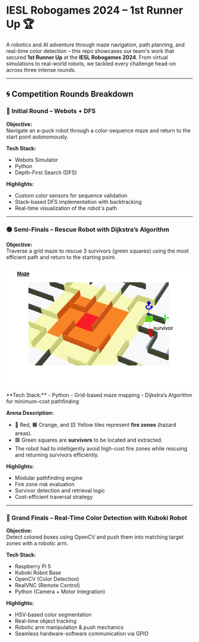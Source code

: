 
#  IESL Robogames 2024 – 1st Runner Up 🏆

A robotics and AI adventure through maze navigation, path planning, and real-time color detection – this repo showcases our team's work that secured **1st Runner Up** at the **IESL Robogames 2024**. From virtual simulations to real-world robots, we tackled every challenge head-on across three intense rounds.

---

## 🌀 Competition Rounds Breakdown

### 🔵 Initial Round – Webots + DFS

**Objective:**  
Navigate an e-puck robot through a color-sequence maze and return to the start point autonomously.

**Tech Stack:**  
- Webots Simulator  
- Python  
- Depth-First Search (DFS)

**Highlights:**  
- Custom color sensors for sequence validation  
- Stack-based DFS implementation with backtracking  
- Real-time visualization of the robot's path

---

### 🟢 Semi-Finals – Rescue Robot with Dijkstra’s Algorithm

**Objective:**  
Traverse a grid maze to rescue 3 survivors (green squares) using the most efficient path and return to the starting point.
<p align="center">
  <img src="Assets/FireZone.jpg" alt="IESL Robogames 2024" width="500"/>
</p>
**Tech Stack:**  
- Python  
- Grid-based maze mapping  
- Dijkstra’s Algorithm for minimum-cost pathfinding


**Arena Description:**  
- 🔴 Red, 🟧 Orange, and 🟨 Yellow tiles represent **fire zones** (hazard areas).
- 🟩 Green squares are **survivors** to be located and extracted.
- The robot had to intelligently avoid high-cost fire zones while rescuing and returning survivors efficiently.

**Highlights:**  
- Modular pathfinding engine  
- Fire zone risk evaluation  
- Survivor detection and retrieval logic  
- Cost-efficient traversal strategy

---

### 🔴 Grand Finals – Real-Time Color Detection with Kuboki Robot

**Objective:**  
Detect colored boxes using OpenCV and push them into matching target zones with a robotic arm.

**Tech Stack:**  
- Raspberry Pi 5  
- Kuboki Robot Base  
- OpenCV (Color Detection)  
- RealVNC (Remote Control)  
- Python (Camera + Motor Integration)

**Highlights:**  
- HSV-based color segmentation  
- Real-time object tracking  
- Robotic arm manipulation & push mechanics  
- Seamless hardware-software communication via GPIO

